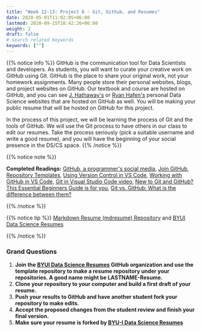 ```yaml
---
title: "Week 12-13: Project 6 - Git, Github, and Resumes"
date: 2020-05-01T11:02:05+06:00
lastmod: 2020-09-15T10:42:26+06:00
weight: 2
draft: false
# search related keywords
keywords: [""]
---
```



{{% notice info %}}
GitHub is the communication tool for Data Scientists and developers.  As students, you will want to curate your creative work on GitHub using Git. GitHub is the place to share your original work, not your homework assignments.  Many people store their personal websites, blogs, and project websites on GitHub.  Our textbook and course are hosted on GitHub, and you can see [J. Hathaway's](http://jhathaway.io/) or [Ryan Hafen's](https://ryanhafen.com/) personal Data Science websites that are hosted on GitHub as well.  You will be making your public resume that will be hosted on GitHub for this project.

In the process of this project, we will be learning the process of Git and the tools of GitHub.  We will use the Git process to have others in our class to edit our resumes.  Take the process seriously (pick a suitable username and write a good resume), and you will have the beginning of your social presence in the DS/CS space.
{{% /notice %}}

{{% notice note %}}

**Completed Readings:**  [GitHub, a programmer's social media](https://tech.economictimes.indiatimes.com/news/internet/inside-github-web-developers-social-media-platform/77096752), [Join GitHub](https://github.com/join), [Repository Templates](https://github.blog/2019-06-06-generate-new-repositories-with-repository-templates/), [Using Version Control in VS Code](https://code.visualstudio.com/docs/editor/versioncontrol), [Working with GitHub in VS Code](https://code.visualstudio.com/docs/editor/github), [Git in Visual Studio Code video](https://www.youtube.com/watch?v=wMqukSKYcvU), [New to Git and GitHub? This Essential Beginners Guide is for you](https://www.analyticsvidhya.com/blog/2020/05/git-github-essential-guide-beginners/), [Git vs. GitHub: What is the difference between them?](https://www.theserverside.com/video/Git-vs-GitHub-What-is-the-difference-between-them#:~:text=The%20key%20difference%20between%20Git,and%20upload%20or%20download%20resources.)

{{% /notice %}}

{{% notice tip %}}
[Markdown Resume (mdresume) Repository](https://github.com/byuids-resumes/mdresume) and [BYUI Data Science Resumes](https://github.com/byuids-resumes)

{{% /notice %}}

### Grand Questions

1. __Join the [BYUI Data Science Resumes](https://github.com/byuids-resumes) GitHub organization and use the template repository to make a resume repository under your repositories. A good name might be LASTNAME-Resume.__
1. __Clone your repository to your computer and build a first draft of your resume.__
1. __Push your results to GitHub and have another student fork your repository to make edits.__
1. __Accept the proposed changes from the student review and finish your final version.__
1. __Make sure your resume is forked by [BYU-I Data Science Resumes](https://github.com/byuids-resumes)__
